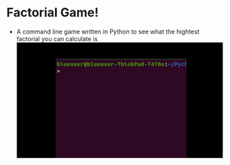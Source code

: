 # Factorial Game!
- A command line game written in Python to see what the hightest factorial you can calculate is
![Gif demonstration](https://raw.githubusercontent.com/arjun-krishna1/gifs/main/factorial_game.gif)
